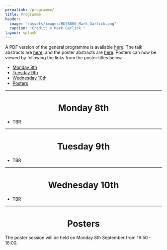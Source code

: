 ```yaml
---
permalink: /programme/
title: Programme
header:
  image: "/assets/images/HD98800_Mark_Garlick.png"
  caption: "Credit: © Mark Garlick."
layout: splash
---
```


A PDF version of the general programme is available [here](../assets/images/Programme.pdf). The talk abstracts are [here](../assets/images/Talks.pdf), and the poster abstracts are [here](../assets/images/Posters.pdf). Posters can now be viewed by following the links from the poster titles below.

- [Monday 8th](#monday-8th)
- [Tuesday 9th](#tuesday-9th)
- [Wednesday 10th](#wednesday-10th)
- [Posters](#posters)

---
<h1 id="monday-8th" style="text-align: center;">Monday 8th</h1>


- TBR

---
<h1 id="tuesday-9th" style="text-align: center;">Tuesday 9th</h1>


- TBR

---
<h1 id="wednesday-10th" style="text-align: center;">Wednesday 10th</h1>


- TBR

---
<h1 id="posters" style="text-align: center;">Posters</h1>


The poster session will be held on Monday 8th September from 16:50 - 18:00.
